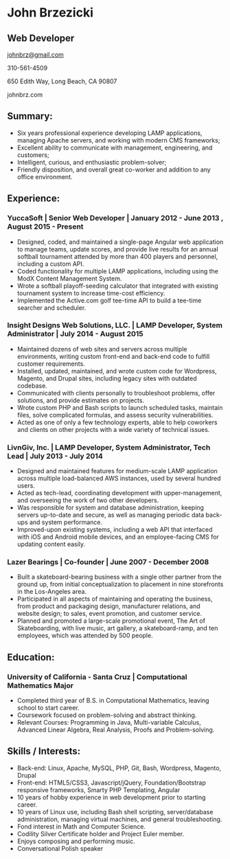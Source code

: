 John Brzezicki
==============

Web Developer
-------------

johnbrz@gmail.com

310-561-4509

650 Edith Way, Long Beach, CA 90807

johnbrz.com

Summary:
--------

-   Six years professional experience developing LAMP applications,
    managing Apache servers, and working with modern CMS frameworks;
-   Excellent ability to communicate with management, engineering, and
    customers;
-   Intelligent, curious, and enthusiastic problem-solver;
-   Friendly disposition, and overall great co-worker and addition to
    any office environment.

Experience:
-----------

### YuccaSoft \| Senior Web Developer \| January 2012 - June 2013 , August 2015 - Present

-   Designed, coded, and maintained a single-page Angular web
    application to manage teams, update scores, and provide live results
    for an annual softball tournament attended by more than 400 players
    and personnel, including a custom API.
-   Coded functionality for multiple LAMP applications, including using
    the ModX Content Management System.
-   Wrote a softball playoff-seeding calculator that integrated with
    existing tournament system to increase time-cost efficiency.
-   Implemented the Active.com golf tee-time API to build a tee-time
    searcher and scheduler.

### Insight Designs Web Solutions, LLC. \| LAMP Developer, System Administrator \| July 2014 - August 2015

-   Maintained dozens of web sites and servers across multiple
    environments, writing custom front-end and back-end code to fulfill
    customer requirements.
-   Installed, updated, maintained, and wrote custom code for Wordpress,
    Magento, and Drupal sites, including legacy sites with outdated
    codebase.
-   Communicated with clients personally to troubleshoot problems, offer
    solutions, and provide estimates on projects.
-   Wrote custom PHP and Bash scripts to launch scheduled tasks,
    maintain files, solve complicated formulas, and assess security
    vulnerabilities.
-   Acted as one of only a few technology experts, able to help
    coworkers and clients on other projects with a wide variety of
    technical issues.

### LivnGiv, Inc. \| LAMP Developer, System Administrator, Tech Lead \| July 2013 - July 2014

-   Designed and maintained features for medium-scale LAMP application
    across multiple load-balanced AWS instances, used by several hundred
    users.
-   Acted as tech-lead, coordinating development with upper-management,
    and overseeing the work of two other developers.
-   Was responsible for system and database administration, keeping
    servers up-to-date and secure, as well as managing periodic data
    back-ups and system performance.
-   Improved-upon existing systems, including a web API that interfaced
    with iOS and Android mobile devices, and an employee-facing CMS for
    updating content easily.

### Lazer Bearings \| Co-founder \| June 2007 - December 2008

-   Built a skateboard-bearing business with a single other partner from
    the ground up, from initial conceptualization to placement in nine
    storefronts in the Los-Angeles area.
-   Participated in all aspects of maintaining and operating the
    business, from product and packaging design, manufacturer relations,
    and website design; to sales, event promotion, and customer service.
-   Planned and promoted a large-scale promotional event, The Art of
    Skateboarding, with live music, art gallery, a skateboard-ramp, and
    ten employees, which was attended by 500 people.

Education:
----------

### University of California - Santa Cruz \| Computational Mathematics Major

-   Completed third year of B.S. in Computational Mathematics, leaving
    school to start career.
-   Coursework focused on problem-solving and abstract thinking.
-   Relevant Courses: Programming in Java, Multi-variable Calculus,
    Advanced Linear Algebra, Real Analysis, Proofs and Problem-solving.

Skills / Interests:
-------------------

-   Back-end: Linux, Apache, MySQL, PHP, Git, Bash, Wordpress, Magento,
    Drupal
-   Front-end: HTML5/CSS3, Javascript/jQuery, Foundation/Bootstrap
    responsive frameworks, Smarty PHP Templating, Angular
-   10 years of hobby experience in web development prior to starting
    career.
-   10 years of Linux use, including Bash shell scripting,
    server/database administration, managing virtual machines, and
    general troubleshooting.
-   Fond interest in Math and Computer Science.
-   Codility Silver Certificate holder and Project Euler member.
-   Enjoys composing and performing music.
-   Conversational Polish speaker
